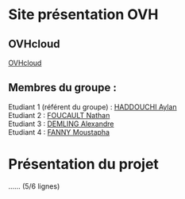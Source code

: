 # Site présentation OVH 

## OVHcloud

[OVHcloud](https://github.com/aylanh45/OVHcloud)

## Membres du groupe :

Etudiant 1 (référent du groupe) :  [HADDOUCHI Aylan](mailto:ahaddou2@edu.univ-fcomte.fr?subject=SAE_1_05_06)  
Etudiant 2 : [FOUCAULT Nathan](mailto:nfoucaul@edu.univ-fcomte.fr?subject=SAE_1_05_06)   
Etudiant 3 : [DEMLING Alexandre](mailto:ademling@edu.univ-fcomte.fr?subject=SAE_1_05_06)  
Etudiant 4 : [FANNY Moustapha](mailto:login@edu.univ-fcomte.fr?subject=SAE_1_05_06)

# Présentation du projet

...... (5/6 lignes)

